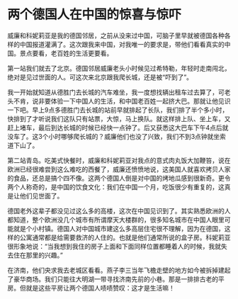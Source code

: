 # 两个德国人在中国的惊喜与惊吓

威廉和科妮莉亚是我的德国邻居，之前从没来过中国，可脑子里早就被德国各种各样的中国报道灌满了。这次跟我来中国，对我唯一的要求是，带他们看看真实的中国。景点要看，老百姓的生活更要看。 

第一站我们就去了北京。德国邻居威廉老头小时候见过希特勒，年轻时走南闯北，绝对是见过世面的人。可这次来北京跟我爬长城，还是被“吓到了”。 

我一开始就知道从德胜门去长城的汽车难坐，我一度想找辆出租车过去算了，可老头不肯，说非要体验一下中国人的生活，和中国老百姓一起挤大巴。那就让他见识一下吧。早上9点多德胜门去长城的站前早就排起了长队，我们排了半个多小时，快排到了才听说我们这队只有站票，大惊，马上换队。就这样排上队、坐上车，又赶上堵车，最后到达长城的时候已经快一点钟了。后又获悉这大巴车下午4点后就没车了。这3个小时哪够爬长城的？威廉他们也没了兴致，我们不到3点钟就坐索道下山了。 

第二站青岛。吃美式快餐时，威廉和科妮莉亚对我点的意式肉丸饭大加鞭笞，说在欧洲已经很难尝到这么难吃的西餐了，威廉还愤愤地说，这美国人就喜欢拷贝人家的食品，还总是搞个四不像。这两个德国人倒是对中国的烤地瓜感到很新奇。更令两个人称奇的，是中国的饮食文化：我们在中国一个月，吃饭很少有重复的，这真是让他们见世面了。 

德国老外这辈子都没见过这么多的高楼，这次在中国见识到了。其实熟悉欧洲的人都知道，整个欧洲没几个城市有所谓摩天大楼群的，很多知名城市在中国人眼里可能就是个小村镇。德国人对中国城市建这么多高层住宅很不理解，因为在德国，这样的公寓通常都是给需要救济的人住的。也就是他们通常所说的盒子房。科妮莉亚很形象地说：“当我想到我住的房子上面和下面同样位置都睡着人的时候，我就失去住在那里的兴趣。” 

在济南，他们央求我去老城区看看。燕子李三当年飞檐走壁的地方如今被拆掉建起了豪华商场。我们只能往大明湖一带寻找济南先前的小巷。那是一排排古老的平房。但就是这些平房让两个德国人啧啧赞叹：这才是生活嘛！